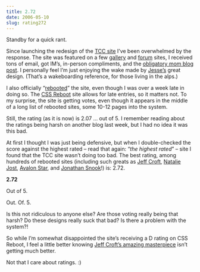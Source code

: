 ```yaml
---
title: 2.72
date: 2006-05-10
slug: rating272
---
```

<p>Standby for a quick rant.</p>

<p>Since launching the redesign of the <a href="http://www.thecity.org">TCC site</a> I&#8217;ve been overwhelmed by the response. The site was featured on a few <a href="http://www.cssbeauty.com/archives/2006/May/the_city_church/">gallery</a> and <a href="http://godbit.com/featured/the-city-church-2">forum</a> sites, I received tons of email, got IM&#8217;s, in-person compliments, and the <a href="http://shannonblogs.com/B382442645/C1012383835/E20060510213207/index.html">obligatory mom blog post</a>. I personally feel I&#8217;m just enjoying the wake made by <a href="http://www.31three.com">Jesse&#8217;s</a> great design. (That&#8217;s a wakeboarding reference, for those living in the alps.)</p>

<p>I also officially &#8220;<a href="http://www.cssreboot.com/reboot/show/1106">rebooted</a>&#8221; the site, even though I was over a week late in doing so. The <a href="http://www.cssreboot.com">CSS Reboot</a> site allows for late entries, so it matters not. To my surprise, the site is getting votes, even though it appears in the middle of a long list of rebooted sites, some 10-12 pages into the system.</p>

<p>Still, the rating (as it is now) is 2.07 &#8230; out of 5. I remember reading about the ratings being harsh on another blog last week, but I had no idea it was this bad.</p>

<p>At first I thought I was just being defensive, but when I double-checked the score against the highest rated &#8211; read that again: &#8220;<em>the highest rated</em>&#8221; &#8211; site I found that the TCC site wasn&#8217;t doing too bad. The best rating, among hundreds of rebooted sites (including such greats as <a href="http://www2.jeffcroft.com">Jeff Croft</a>, <a href="http://nataliejost.com/">Natalie Jost</a>, <a href="http://avalonstar.com/">Avalon Star</a>, and <a href="http://www.snook.ca/jonathan/">Jonathan Snook</a>!) is: 2.72.</p>

<p><strong>2.72</strong></p>

<p>Out of 5.</p>

<p>Out. Of. 5.</p>

<p>Is this not ridiculous to anyone else? Are those voting really being that harsh? Do these designs really suck that bad? Is there a problem with the system?!</p>

<p>So while I&#8217;m somewhat disappointed the site&#8217;s receiving a D rating on CSS Reboot, I feel a little better knowing <a href="http://www2.jeffcroft.com">Jeff Croft&#8217;s amazing masterpiece</a> isn&#8217;t getting much better.</p>

<p>Not that I care about ratings. :)</p>
